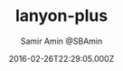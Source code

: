---
title: lanyon-plus
github: 'https://github.com/dyndna/lanyon-plus'
demo: 'http://dyndna.github.io/lanyon-plus'
author: Samir Amin @SBAmin
ssg:
  - Jekyll
cms:
  - No Cms
date: 2016-02-26T22:29:05.000Z
github_branch: master
description: 'Based on lanyon - A content-first, sliding sidebar theme for Jekyll. Demo at'
stale: true
---
